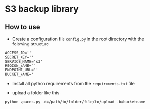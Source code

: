 # S3 backup library

## How to use
- Create a configuration file `config.py` in the root directory with the folowing structure
```
ACCESS_ID=''
SECRET_KEY=''
SERVICE_NAME='s3'
REGION_NAME=''
ENDPOINT_URL=''
BUCKET_NAME='

```

- Install all python requirements from the  `requirements.txt` file

- upload a folder like this

```
python spaces.py -d=/path/to/folder/file/to/upload -b=bucketname

